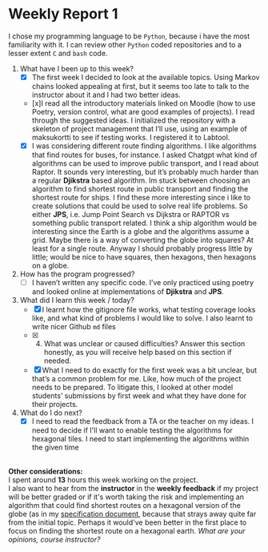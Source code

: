 # Weekly Report 1
I chose my programming language to be `Python`, because i have the most familiarity with it. I can review other `Python` coded repositories and to a lesser extent `C` and `bash` code. <br />
1. What have I been up to this week? <br />
   - [x] The first week I decided to look at the available topics. Using Markov chains looked appealing at first, but it seems too late to talk to the instructor about it and I had two better ideas. <br />
   - [x]I read all the introductory materials linked on Moodle (how to use Poetry, version control, what are good examples of projects). I read through the suggested ideas. I initialized the repository with a skeleton of project management that I’ll use, using an example  of maksukortti to see if testing works. I registered it to Labtool.<br />
   - [x] I was considering different route finding algorithms. I like algorithms that find routes for buses, for instance. I asked Chatgpt what kind of algorithms can be used to improve public transport, and I read about Raptor. It sounds very interesting, but it’s probably much harder than a regular **Djikstra** based algorithm. Im stuck between choosing an algorithm to find shortest route in public transport and finding the shortest route for ships. I find these more interesting since i like to create solutions that could be used to solve real life problems. So either  **JPS**, i.e. Jump Point Search vs Dijkstra or RAPTOR vs something public transport related. I think a ship algorithm would be interesting since the Earth is a globe and the algorithms assume a grid. Maybe there is a way of converting the globe into squares? At least for a single route. Anyway I should probably progress little by little; would be nice to have squares, then hexagons, then hexagons on a globe. 
2. How has the program progressed? <br />
   - [ ] I haven’t written any specific code. I’ve only practiced using poetry and looked online at implementations of **Djikstra** and **JPS**.<br />
3. What did I learn this week / today? <br />
   - [x] I learnt how the gitignore file works, what testing coverage looks like, and what kind of problems I would like to solve. I also learnt to write nicer Github `md` files <br />
   - [x] 4. What was unclear or caused difficulties? Answer this section honestly, as you will receive help based on this section if needed.  <br />
   - [x] What I need to do exactly for the first week was a bit unclear, but that’s a common problem for me. Like, how much of the project needs to be prepared. To litigate this, I looked at other model students’ submissions by first week and what they have done for their projects. <br />
4. What do I do next? <br />
   - [x] I need to read the feedback from a TA or the teacher on my ideas. I need to decide if I'll want to enable testing the algorithms for hexagonal tiles. I need to start implementing the algorithms within the given time <br /><br />

**Other considerations:** <br />
I spent around **13** hours this week working on the project. <br />
I also want to hear from the **instructor** in the **weekly feedback** if my project will be better graded or if it's worth taking the risk and implementing an algorithm that could find shortest routes on a hexagonal version of the globe (as in my [specification document](https://github.com/jakubgrad/Aineopintojen-harjoitusty-Algoritmit-ja-teko-ly-/blob/main/documentation/specification%20document.md), because that strays away quite far from the initial topic. Perhaps it would've been better in the first place to focus on finding the shortest route on a hexagonal earth. *What are your opinions, course instructor?*
 
